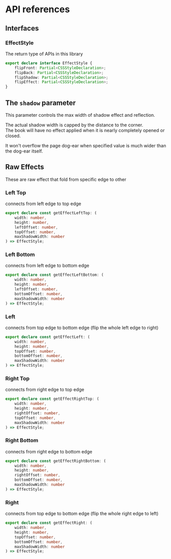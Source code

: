 # API references

<script setup>
import DemoLeftTop from './components/DemoLeftTop.vue'
import DemoLeftBottom from './components/DemoLeftBottom.vue'
import DemoLeft from './components/DemoLeft.vue'
import DemoRightTop from './components/DemoRightTop.vue'
import DemoRightBottom from './components/DemoRightBottom.vue'
import DemoRight from './components/DemoRight.vue'
import DemoEffectStrength from './components/DemoEffectStrength.vue'
</script>

## Interfaces

### EffectStyle

The return type of APIs in this library

```typescript
export declare interface EffectStyle {
    flipFront: Partial<CSSStyleDeclaration>;
    flipBack: Partial<CSSStyleDeclaration>;
    flipShadow: Partial<CSSStyleDeclaration>;
    flipEffect: Partial<CSSStyleDeclaration>;
}
```

## The `shadow` parameter

This parameter controls the max width of shadow effect and reflection.

<DemoEffectStrength top="60" bottom="50" initial-shadow="10"/>

<DemoEffectStrength top="60" bottom="50" initial-shadow="30"/>

The actual shadow width is capped by the distance to the corner.  
The book will have no effect applied when it is nearly completely opened or closed.  

<DemoEffectStrength top="10" bottom="0" initial-shadow="10"/>

It won't overflow the page dog-ear when specified value is much wider than the dog-ear itself.

<DemoEffectStrength top="10" bottom="0" initial-shadow="50"/>

## Raw Effects

These are raw effect that fold from specific edge to other

### Left Top

connects from left edge to top edge

<DemoLeftTop />

``` typescript
export declare const getEffectLeftTop: (
    width: number,
    height: number,
    leftOffset: number,
    topOffset: number,
    maxShadowWidth: number
) => EffectStyle;
```

### Left Bottom

connects from left edge to bottom edge

<DemoLeftBottom />

``` typescript
export declare const getEffectLeftBottom: (
    width: number,
    height: number,
    leftOffset: number,
    bottomOffset: number,
    maxShadowWidth: number
) => EffectStyle;
```

### Left

connects from top edge to bottom edge (flip the whole left edge to right)

<DemoLeft />

``` typescript
export declare const getEffectLeft: (
    width: number,
    height: number,
    topOffset: number,
    bottomOffset: number,
    maxShadowWidth: number
) => EffectStyle;
```

### Right Top

connects from right edge to top edge

<DemoRightTop />

``` typescript
export declare const getEffectRightTop: (
    width: number,
    height: number,
    rightOffset: number,
    topOffset: number,
    maxShadowWidth: number
) => EffectStyle;
```

### Right Bottom

connects from right edge to bottom edge

<DemoRightBottom />

``` typescript
export declare const getEffectRightBottom: (
    width: number,
    height: number,
    rightOffset: number,
    bottomOffset: number,
    maxShadowWidth: number
) => EffectStyle;
```

### Right

connects from top edge to bottom edge (flip the whole right edge to left)

<DemoRight />

``` typescript
export declare const getEffectRight: (
    width: number,
    height: number,
    topOffset: number,
    bottomOffset: number,
    maxShadowWidth: number
) => EffectStyle;
```
